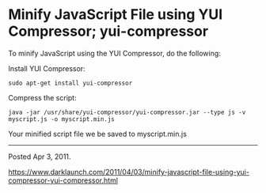 # Minify JavaScript File using YUI Compressor; yui-compressor

To minify JavaScript using the YUI Compressor, do the following:

Install YUI Compressor:
```
sudo apt-get install yui-compressor
```

Compress the script:
```
java -jar /usr/share/yui-compressor/yui-compressor.jar --type js -v
myscript.js -o myscript.min.js
```

Your minified script file we be saved to myscript.min.js

---

Posted Apr 3, 2011.

https://www.darklaunch.com/2011/04/03/minify-javascript-file-using-yui-compressor-yui-compressor.html